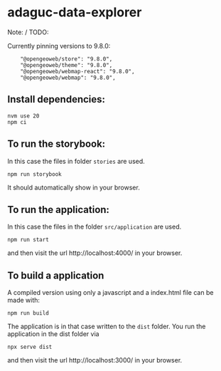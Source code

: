 # adaguc-data-explorer

Note: / TODO:

Currently pinning versions to 9.8.0:

```
    "@opengeoweb/store": "9.8.0",
    "@opengeoweb/theme": "9.8.0",
    "@opengeoweb/webmap-react": "9.8.0",
    "@opengeoweb/webmap": "9.8.0",
```

## Install dependencies:

```
nvm use 20
npm ci
```

## To run the storybook:

In this case the files in folder `stories` are used.

`npm run storybook`

It should automatically show in your browser.

## To run the application:

In this case the files in the folder `src/application` are used.

`npm run start`

and then visit the url http://localhost:4000/ in your browser.

## To build a application

A compiled version using only a javascript and a index.html file can be made with:

`npm run build`

The application is in that case written to the `dist` folder. You run the application in the dist folder via

`npx serve dist`

and then visit the url http://localhost:3000/ in your browser.
